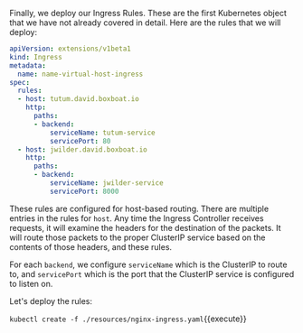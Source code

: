 Finally, we deploy our Ingress Rules. These are the first Kubernetes object that we have not already covered in detail. Here are the rules that we will deploy:

```yaml
apiVersion: extensions/v1beta1
kind: Ingress
metadata:
  name: name-virtual-host-ingress
spec:
  rules:
  - host: tutum.david.boxboat.io
    http:
      paths:
      - backend:
          serviceName: tutum-service
          servicePort: 80
  - host: jwilder.david.boxboat.io
    http:
      paths:
      - backend:
          serviceName: jwilder-service
          servicePort: 8000

```

These rules are configured for host-based routing. There are multiple entries in the rules for `host`. Any time the Ingress Controller receives requests, it will examine the headers for the destination of the packets. It will route those packets to the proper ClusterIP service based on the contents of those headers, and these rules.

For each `backend`, we configure `serviceName` which is the ClusterIP to route to, and `servicePort` which is the port that the ClusterIP service is configured to listen on.

Let's deploy the rules:

`kubectl create -f ./resources/nginx-ingress.yaml`{{execute}}
